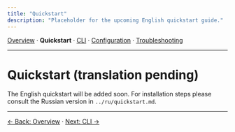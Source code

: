 ```yaml
---
title: "Quickstart"
description: "Placeholder for the upcoming English quickstart guide."
---
```


[Overview](index.md) · **Quickstart** · [CLI](cli.md) · [Configuration](config.md) · [Troubleshooting](troubleshooting.md)

---

# Quickstart (translation pending)

The English quickstart will be added soon. For installation steps please consult the Russian version in `../ru/quickstart.md`.

---

[← Back: Overview](index.md) · [Next: CLI →](cli.md)
